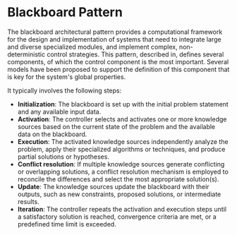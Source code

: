 # Blackboard Pattern

The blackboard architectural pattern provides a computational framework for the design and implementation of
systems that need to integrate large and diverse specialized modules, and implement complex, non-deterministic
control strategies. This pattern, described in, defines several components, of which the control component is
the most important. Several models have been proposed to support the definition of this component that is key
for the system's global properties.

It typically involves the following steps:

* **Initialization**: The blackboard is set up with the initial problem statement and any available input data.
* **Activation**: The controller selects and activates one or more knowledge sources
based on the current state of the problem and the available data on the blackboard.
* **Execution**: The activated knowledge sources independently analyze the problem,
apply their specialized algorithms or techniques, and produce partial solutions or hypotheses.
* **Conflict resolution**: If multiple knowledge sources generate conflicting or overlapping solutions,
a conflict resolution mechanism is employed to reconcile the differences and select the most appropriate solution(s).
* **Update**: The knowledge sources update the blackboard with their outputs, such as new constraints,
proposed solutions, or intermediate results.
* **Iteration**: The controller repeats the activation and execution steps until a satisfactory solution is reached,
convergence criteria are met, or a predefined time limit is exceeded.
